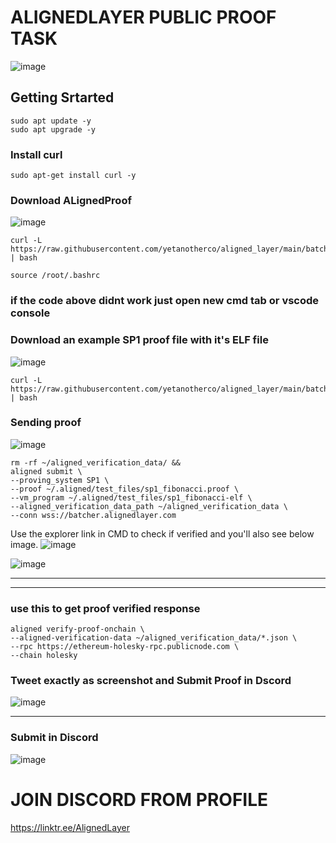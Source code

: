 # ALIGNEDLAYER PUBLIC PROOF TASK  

![image](https://github.com/mztacat/Alignedlayer-Testnet-Proof-/assets/31314340/4ab13f14-e030-46e4-84c2-ba4e9e6e73c3)


## Getting Srtarted 

```
sudo apt update -y
sudo apt upgrade -y
```

### Install curl 
```
sudo apt-get install curl -y
```

### Download ALignedProof 
![image](https://github.com/mztacat/Alignedlayer-Testnet-Proof-/assets/31314340/0579db8f-a1ea-46dc-a32b-5589548cf502)

```
curl -L https://raw.githubusercontent.com/yetanotherco/aligned_layer/main/batcher/aligned/install_aligned.sh | bash
```

```
source /root/.bashrc
```

### if the code above didnt work just open new cmd tab or vscode console 


### Download an example SP1 proof file with it's ELF file 
![image](https://github.com/mztacat/Alignedlayer-Testnet-Proof-/assets/31314340/a5a6d803-fa4c-4247-a973-3ee02935565e)


```
curl -L https://raw.githubusercontent.com/yetanotherco/aligned_layer/main/batcher/aligned/get_proof_test_files.sh | bash
```


### Sending proof 

![image](https://github.com/mztacat/Alignedlayer-Testnet-Proof-/assets/31314340/39106cd6-7960-4a95-9c1b-acfd81d133f2)

```
rm -rf ~/aligned_verification_data/ &&
aligned submit \
--proving_system SP1 \
--proof ~/.aligned/test_files/sp1_fibonacci.proof \
--vm_program ~/.aligned/test_files/sp1_fibonacci-elf \
--aligned_verification_data_path ~/aligned_verification_data \
--conn wss://batcher.alignedlayer.com
```

Use the explorer link in CMD to check if verified and you'll also see below image. 
![image](https://github.com/mztacat/Alignedlayer-Testnet-Proof-/assets/31314340/e20ad05a-eeaf-4067-8eef-612d4ae4948a)

![image](https://github.com/mztacat/Alignedlayer-Testnet-Proof-/assets/31314340/93bb619c-a24b-42d6-8bfb-523529b76a59)



-------------
----------------------

### use this to get proof verified response 

```
aligned verify-proof-onchain \
--aligned-verification-data ~/aligned_verification_data/*.json \
--rpc https://ethereum-holesky-rpc.publicnode.com \
--chain holesky
```

### Tweet exactly as screenshot and Submit Proof in Dscord 

![image](https://github.com/mztacat/Alignedlayer-Testnet-Proof-/assets/31314340/91eb3840-5a65-4bf5-b617-b2b4b3c56e72)



--------------------------
### Submit in Discord 
![image](https://github.com/mztacat/Alignedlayer-Testnet-Proof-/assets/31314340/222ac207-1ad8-49e1-b079-b384c7e7a8ae)


# JOIN DISCORD FROM PROFILE 
https://linktr.ee/AlignedLayer






